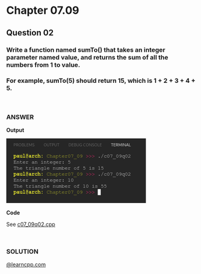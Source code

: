# Chapter 07.09
## Question 02

### Write a function named sumTo() that takes an integer parameter named value, and returns the sum of all the numbers from 1 to value.

### For example, sumTo(5) should return 15, which is 1 + 2 + 3 + 4 + 5.

<br>

### ANSWER

**Output**

![Console Output](c07_09q02.png "Console Output")

**Code**

See [c07_09q02.cpp](./c07_09q02.cpp)

<br>

### SOLUTION
[@learncpp.com](https://www.learncpp.com/cpp-tutorial/for-statements#cpp_solution_id_1)
